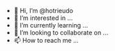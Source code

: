 - 👋 Hi, I’m @hotrieudo
- 👀 I’m interested in ...
- 🌱 I’m currently learning ...
- 💞️ I’m looking to collaborate on ...
- 📫 How to reach me ...

<!---
hotrieudo/hotrieudo is a ✨ special ✨ repository because its `README.md` (this file) appears on your GitHub profile.
You can click the Preview link to take a look at your changes.
--->
